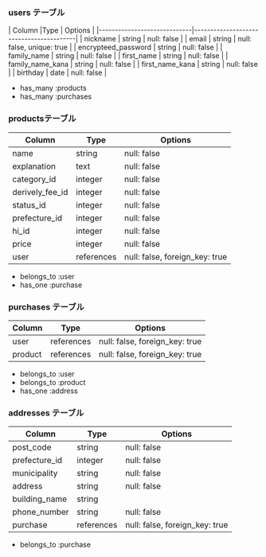 ### users テーブル

| Column                      |Type     | Options                       |
|-----------------------------|-----------------------------------------|
| nickname                    | string  | null: false                   |
| email                       | string  | null: false, unique: true     |
| encrypteed_password         | string  | null: false                   |
| family_name                 | string  | null: false                   |
| first_name	                 | string	 | null: false                   |
| family_name_kana	           | string	 | null: false                   |
| first_name_kana	            | string	 | null: false                   |
| birthday	                   | date	   | null: false                   | 

- has_many :products
- has_many :purchases     

### productsテーブル

| Column             |Type       | Options                        |
|--------------------|-----------|--------------------------------|
| name	              |string	    |null: false                     |
|	explanation        |text	      |null: false                     |
| category_id	       |integer	   |null: false                     |
| derively_fee_id	   |integer	   |null: false                     |
| status_id	         |integer	   |null: false                     |
| prefecture_id	     |integer	   |null: false                     |
| hi_id              |integer    |null: false                     |
| price              |integer	   |null: false                     |
| user	              |references |null: false, foreign_key: true  |

- belongs_to :user
- has_one :purchase

### purchases テーブル

|Column	   |Type	      | Options                        |
|----------|-----------|--------------------------------|
|user	     |references	| null: false, foreign_key: true |
|product	  |references | null: false, foreign_key: true |

- belongs_to :user
- belongs_to :product
- has_one :address

### addresses テーブル 

|Column	       | Type	       |  Options                        |
|--------------|-------------|---------------------------------|
|post_code	    | string	     | null: false                     |
|prefecture_id |	integer	    | null: false                     |
|municipality	 | string	     | null: false                     |
|address	      | string	     | null: false                     |
|building_name |	string      |                                 |	
|phone_number  |	string	     | null: false                     |
|purchase      | references  | null: false, foreign_key: true  |

- belongs_to :purchase
